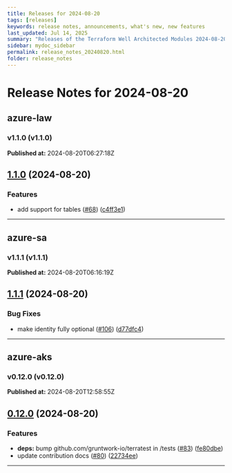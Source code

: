 ```yaml
---
title: Releases for 2024-08-20
tags: [releases]
keywords: release notes, announcements, what's new, new features
last_updated: Jul 14, 2025
summary: "Releases of the Terraform Well Architected Modules 2024-08-20"
sidebar: mydoc_sidebar
permalink: release_notes_20240820.html
folder: release_notes
---
```


# Release Notes for 2024-08-20

## azure-law
### v1.1.0 (v1.1.0)
**Published at:** 2024-08-20T06:27:18Z

## [1.1.0](https://github.com/CloudNationHQ/terraform-azure-law/compare/v1.0.0...v1.1.0) (2024-08-20)


### Features

* add support for tables ([#68](https://github.com/CloudNationHQ/terraform-azure-law/issues/68)) ([c4ff3e1](https://github.com/CloudNationHQ/terraform-azure-law/commit/c4ff3e1cc98bc53e043709d552492edd4a00ac77))

---

## azure-sa
### v1.1.1 (v1.1.1)
**Published at:** 2024-08-20T06:16:19Z

## [1.1.1](https://github.com/CloudNationHQ/terraform-azure-sa/compare/v1.1.0...v1.1.1) (2024-08-20)


### Bug Fixes

* make identity fully optional ([#106](https://github.com/CloudNationHQ/terraform-azure-sa/issues/106)) ([d77dfc4](https://github.com/CloudNationHQ/terraform-azure-sa/commit/d77dfc4f77c776213c7a6ed09622dba61e07745b))

---

## azure-aks
### v0.12.0 (v0.12.0)
**Published at:** 2024-08-20T12:58:55Z

## [0.12.0](https://github.com/CloudNationHQ/terraform-azure-aks/compare/v0.11.0...v0.12.0) (2024-08-20)


### Features

* **deps:** bump github.com/gruntwork-io/terratest in /tests ([#83](https://github.com/CloudNationHQ/terraform-azure-aks/issues/83)) ([fe80dbe](https://github.com/CloudNationHQ/terraform-azure-aks/commit/fe80dbe81c1051582c15299dfc62b74705831ec1))
* update contribution docs ([#80](https://github.com/CloudNationHQ/terraform-azure-aks/issues/80)) ([22734ee](https://github.com/CloudNationHQ/terraform-azure-aks/commit/22734ee710b1dcb7f985fb7fba031620c7b50247))

---

